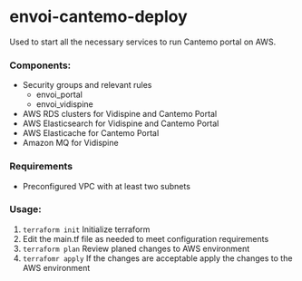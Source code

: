 # envoi-cantemo-deploy
Used to start all the necessary services to run Cantemo portal on AWS.

### Components: 
* Security groups and relevant rules
  - envoi_portal
  - envoi_vidispine
* AWS RDS clusters for Vidispine and Cantemo Portal
* AWS Elasticsearch for Vidispine and Cantemo Portal
* AWS Elasticache for Cantemo Portal
* Amazon MQ for Vidispine

### Requirements
* Preconfigured VPC with at least two subnets

### Usage: 
  1. `terraform init` Initialize terraform
  2. Edit the main.tf file as needed to meet configuration requirements 
  3. `terraform plan` Review planed changes to AWS environment
  4. `terrafomr apply` If the changes are acceptable apply the changes to the AWS environment
